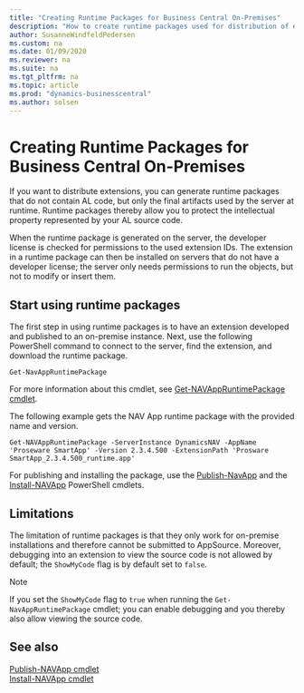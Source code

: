 ```yaml
---
title: "Creating Runtime Packages for Business Central On-Premises"
description: "How to create runtime packages used for distribution of extensions."
author: SusanneWindfeldPedersen
ms.custom: na
ms.date: 01/09/2020
ms.reviewer: na
ms.suite: na
ms.tgt_pltfrm: na
ms.topic: article
ms.prod: "dynamics-businesscentral"
ms.author: solsen
---
```



# Creating Runtime Packages for Business Central On-Premises
If you want to distribute extensions, you can generate runtime packages that do not contain AL code, but only the final artifacts used by the server at runtime. Runtime packages thereby allow you to protect the intellectual property represented by your AL source code. 

When the runtime package is generated on the server, the developer license is checked for permissions to the used extension IDs. The extension in a runtime package can then be installed on servers that do not have a developer license; the server only needs permissions to run the objects, but not to modify or insert them. 

## Start using runtime packages
The first step in using runtime packages is to have an extension developed and published to an on-premise instance.
Next, use the following PowerShell command to connect to the server, find the extension, and download the runtime package.

`Get-NavAppRuntimePackage`

For more information about this cmdlet, see [Get-NAVAppRuntimePackage cmdlet](/powershell/module/microsoft.dynamics.nav.apps.management/Get-NAVAppRuntimePackage?view=businesscentral-ps).

The following example gets the NAV App runtime package with the provided name and version.

`Get-NAVAppRuntimePackage -ServerInstance DynamicsNAV -AppName 'Proseware SmartApp' -Version 2.3.4.500 -ExtensionPath 'Prosware SmartApp_2.3.4.500_runtime.app'`

For publishing and installing the package, use the [Publish-NavApp](https://go.microsoft.com/fwlink/?linkid=616079) and the [Install-NAVApp](https://go.microsoft.com/fwlink/?linkid=618056) PowerShell cmdlets. 

## Limitations
The limitation of runtime packages is that they only work for on-premise installations and therefore cannot be submitted to AppSource. Moreover, debugging into an extension to view the source code is not allowed by default; the `ShowMyCode` flag is by default set to `false`.

> [!NOTE]  
> If you set the `ShowMyCode` flag to `true` when running the `Get-NavAppRuntimePackage` cmdlet; you can enable debugging and you thereby also allow viewing the source code.

## See also
[Publish-NAVApp cmdlet](https://go.microsoft.com/fwlink/?linkid=616079)  
[Install-NAVApp cmdlet](https://go.microsoft.com/fwlink/?linkid=618056)  
